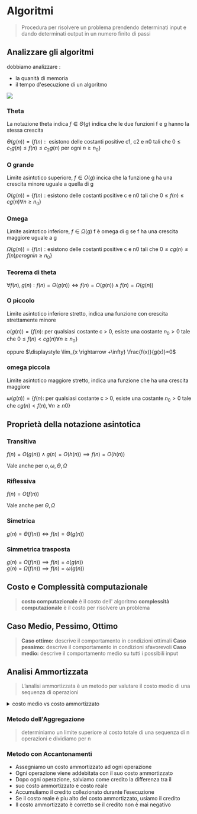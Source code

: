 # Algoritmi

> Procedura per risolvere un problema prendendo determinati input e dando determinati output in un numero finito di passi

##  Analizzare gli algoritmi

dobbiamo analizzare :
- la quanità di memoria
- il tempo d'esecuzione di un algoritmo


![](vx_images/572822910268496.png)


### Theta


La notazione theta indica $f \in \Theta(g)$ indica che le due funzioni f e g hanno la stessa crescita 

$\Theta(g(n)) = \{f(n) : \text{ esistono delle costanti positive c1, c2 e n0 tali che } 0 ≤ c_1g(n) ≤ f(n) ≤ c_2g(n) \text{ per ogni } n ≥ n_0\}$


### O grande


Limite asintotico superiore, $f\in O(g)$ incica che la funzione g ha una crescita minore uguale a quella di g

$O(g(n)) = \{f(n) : \text{esistono delle costanti positive c e n0 tali che } 0 ≤ f(n) ≤ cg(n) \forall n ≥ n_0\}$

### Omega

Limite asintotico inferiore, $f\in \Omega(g)$ f è omega di g se f ha una crescita maggiore uguale a g


$\Omega(g(n)) = \{f(n) : \text{esistono delle costanti positive c e n0 tali che } 0 ≤ cg(n) ≤ f(n) per ogni n ≥ n_0\}$


### Teorema di theta


$\forall f(n) ,g(n) : f(n) = Θ(g(n)) \iff f(n) = O(g(n)) \wedge f(n) = \Omega(g(n))$

### O piccolo


Limite asintotico inferiore stretto, indica una funzione con crescita strettamente minore

$o(g(n)) = \{f(n) :$ per qualsiasi costante c > 0, esiste una costante $n_0 > 0$ tale che  $0 ≤ f(n) < cg(n) \forall n ≥ n_0\}$

oppure
$\displaystyle \lim_{x \rightarrow +\infty} \frac{f(x)}{g(x)}=0$


###  omega piccola

Limite asintotico maggiore stretto, indica una funzione che ha una crescita maggiore

$\omega(g(n)) = \{f(n) :$ per qualsiasi costante c > 0, esiste una costante $n_0 > 0$ tale che    $cg(n) <  f(n), \forall n ≥ n0\}$


## Proprietà della notazione asintotica

### Transitiva


$f (n) = O(g(n)) \wedge g(n) = O(h(n)) \implies f (n) = O(h(n))$

Vale anche per $o,\omega,\Theta,\Omega$


### Riflessiva

$f(n)=O(f(n))$

Vale anche per $\Theta,\Omega$ 

### Simetrica

$g(n) = \Theta(f (n)) \iff f (n) = \Theta(g(n))$

### Simmetrica trasposta


$g(n) = O(f (n)) \implies f (n) = o(g(n))$  
$g(n) = \Omega(f (n)) \implies f (n) = \omega(g(n))$  


## Costo e Complessità computazionale

> **costo computazionale** è il costo dell' algoritmo 
> **complessità computazionale** è il costo per risolvere un problema


## Caso Medio, Pessimo, Ottimo

> **Caso ottimo:** descrive il comportamento in condizioni ottimali
> **Caso pessimo:** descrive il comportamento in condizioni sfavorevoli
> **Caso medio:** descrive il comportamento medio su tutti i possibili input

## Analisi Ammortizzata


> L’analisi ammortizzata è un metodo per valutare il costo medio di una
sequenza di operazioni

<details>
<summary>
costo medio vs costo ammortizzato
</summary>

- costo medio: media del costo di una singola operazione
- costo ammortizzato: media del costo di una sequenza di operazioni

</details>


### Metodo dell'Aggregazione

> determiniamo un limite superiore al costo totale di una sequenza di n operazioni e dividiamo per n



### Metodo con Accantonamenti

- Assegniamo un costo ammortizzato ad ogni operazione
- Ogni operazione viene addebitata con il suo costo ammortizzato
- Dopo ogni operazione, salviamo come credito la differenza tra il
- suo costo ammortizzato e costo reale
- Accumuliamo il credito collezionato durante l’esecuzione
- Se il costo reale è piu alto del costo ammortizzato, usiamo il credito
- Il costo ammortizzato è corretto se il credito non è mai negativo


